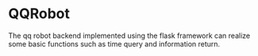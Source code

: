 # QQRobot
The qq robot backend implemented using the flask framework can realize some basic functions such as time query and information return.
